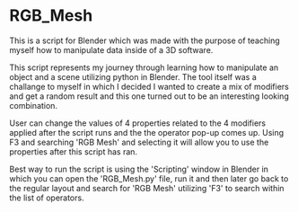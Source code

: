 # RGB_Mesh
This is a script for Blender which was made with the purpose of teaching myself how to manipulate data inside of a 3D software.

This script represents my journey through learning how to manipulate an object and a scene 
utilizing python in Blender. The tool itself was a challange to myself in which I decided
I wanted to create a mix of modifiers and get a random result and this one turned out to be an
interesting looking combination.
  
User can change the values of 4 properties related to the 4 modifiers applied after the script
runs and the the operator pop-up comes up. Using F3 and searching 'RGB Mesh' and selecting it 
will allow you to use the properties after this script has ran.

Best way to run the script is using the 'Scripting' window in Blender in which you can open the 'RGB_Mesh.py' file, run it and then later go back to the regular
layout and search for 'RGB Mesh' utilizing 'F3' to search within the list of operators.
